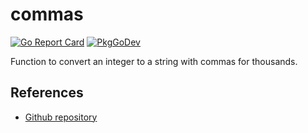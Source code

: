 # commas
[![Go Report Card](https://goreportcard.com/badge/github.com/philhanna/commas)][idGoReportCard]
[![PkgGoDev](https://pkg.go.dev/badge/github.com/philhanna/commas)][idPkgGoDev]

Function to convert an integer to a string with commas for thousands.

## References
- [Github repository](https://github.com/philhanna/commas)

[idGoReportCard]: https://goreportcard.com/report/github.com/philhanna/commas
[idPkgGoDev]: https://pkg.go.dev/github.com/philhanna/commas